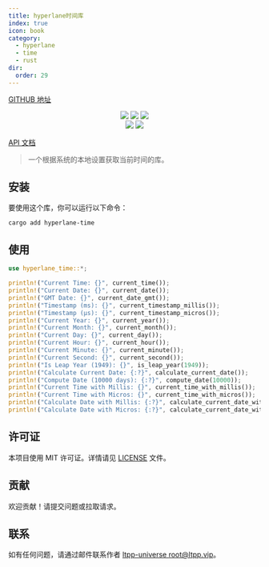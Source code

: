 ```yaml
---
title: hyperlane时间库
index: true
icon: book
category:
  - hyperlane
  - time
  - rust
dir:
  order: 29
---
```


<Share colorful />

[GITHUB 地址](https://github.com/ltpp-universe/hyperlane-time)

<center>

[![](https://img.shields.io/crates/v/hyperlane-time.svg)](https://crates.io/crates/hyperlane-time)
[![](https://img.shields.io/crates/d/hyperlane-time.svg)](https://img.shields.io/crates/d/hyperlane-time.svg)
[![](https://docs.rs/hyperlane-time/badge.svg)](https://docs.rs/hyperlane-time)  
[![](https://github.com/ltpp-universe/hyperlane-time/workflows/Rust/badge.svg)](https://github.com/ltpp-universe/hyperlane-time/actions?query=workflow:Rust)
[![](https://img.shields.io/crates/l/hyperlane-time.svg)](./LICENSE)

</center>

[API 文档](https://docs.rs/hyperlane-time/latest/hyperlane_time/)

> 一个根据系统的本地设置获取当前时间的库。

## 安装

要使用这个库，你可以运行以下命令：

```shell
cargo add hyperlane-time
```

## 使用

```rust
use hyperlane_time::*;

println!("Current Time: {}", current_time());
println!("Current Date: {}", current_date());
println!("GMT Date: {}", current_date_gmt());
println!("Timestamp (ms): {}", current_timestamp_millis());
println!("Timestamp (μs): {}", current_timestamp_micros());
println!("Current Year: {}", current_year());
println!("Current Month: {}", current_month());
println!("Current Day: {}", current_day());
println!("Current Hour: {}", current_hour());
println!("Current Minute: {}", current_minute());
println!("Current Second: {}", current_second());
println!("Is Leap Year (1949): {}", is_leap_year(1949));
println!("Calculate Current Date: {:?}", calculate_current_date());
println!("Compute Date (10000 days): {:?}", compute_date(10000));
println!("Current Time with Millis: {}", current_time_with_millis());
println!("Current Time with Micros: {}", current_time_with_micros());
println!("Calculate Date with Millis: {:?}", calculate_current_date_with_millis());
println!("Calculate Date with Micros: {:?}", calculate_current_date_with_micros());
```

## 许可证

本项目使用 MIT 许可证。详情请见 [LICENSE](LICENSE) 文件。

## 贡献

欢迎贡献！请提交问题或拉取请求。

## 联系

如有任何问题，请通过邮件联系作者 [ltpp-universe <root@ltpp.vip>](mailto:root@ltpp.vip)。

<Bottom />

